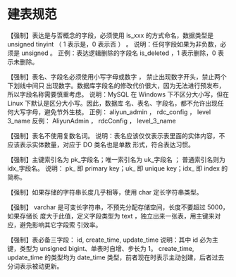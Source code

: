 # 建表规范

【强制】表达是与否概念的字段，必须使用 is_xxx 的方式命名，数据类型是 unsigned tinyint
（ 1 表示是，0 表示否 ） 。
说明：任何字段如果为非负数，必须是 unsigned 。
正例：表达逻辑删除的字段名 is_deleted ，1 表示删除，0 表示未删除。

【强制】表名、字段名必须使用小写字母或数字 ， 禁止出现数字开头，禁止两个下划线中间只
出现数字。数据库字段名的修改代价很大，因为无法进行预发布，所以字段名称需要慎重考虑。
说明：MySQL 在 Windows 下不区分大小写，但在 Linux 下默认是区分大小写。因此，数据库
名、表名、字段名，都不允许出现任何大写字母，避免节外生枝。
正例： aliyun_admin ， rdc_config ， level 3_name
反例： AliyunAdmin ， rdcConfig ， level_3_name

【强制】表名不使用复数名词。
说明：表名应该仅仅表示表里面的实体内容，不应该表示实体数量，对应于 DO 类名也是单数
形式，符合表达习惯。

【强制】主键索引名为 pk_字段名；唯一索引名为 uk_字段名 ； 普通索引名则为 idx_字段名。
说明： pk_ 即 primary key；uk_ 即 unique key；idx_ 即 index 的简称。

【强制】如果存储的字符串长度几乎相等，使用 char 定长字符串类型。

【强制】 varchar 是可变长字符串，不预先分配存储空间，长度不要超过 5000，如果存储长
度大于此值，定义字段类型为 text ，独立出来一张表，用主键来对应，避免影响其它字段索
引效率。

【强制】表必备三字段： id,  create_time, update_time
说明：其中 id 必为主键，类型为 unsigned bigint、单表时自增、步长为 1。 create_time, update_time 的类型均为 date_time 类型，前者现在时表示主动创建，后者过去分词表示被动更新。

